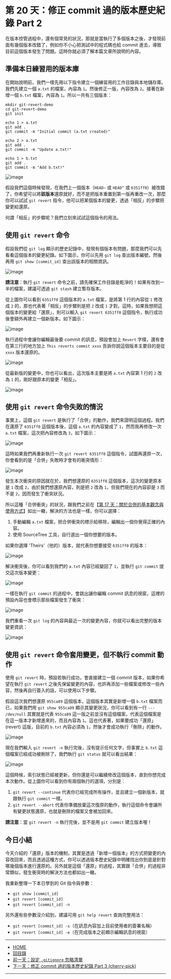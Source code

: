 第 20 天：修正 commit 過的版本歷史紀錄 Part 2
=============================================================

在版本控管過程中，還有個常見的狀況，那就是當執行了多個版本之後，才發現前面有幾個版本改錯了，例如你不小心把測試中的程式碼也給 commit 進去，導致目前這個版本發生了問題。這時你就必須了解本篇文章所說明的內容。

準備本日練習用的版本庫
----------------------

在開始說明前，我們一樣先用以下指令建立一個練習用的工作目錄與本地儲存庫。我們先建立一個 `a.txt` 的檔案，內容為 `1`。然後修正一版，內容改為 `2`。接著在新增一個 `b.txt` 檔案，內容為 `1`。所以一共有三個版本：
	
	mkdir git-revert-demo
	cd git-revert-demo
	git init
	
	echo 1 > a.txt
	git add .
	git commit -m "Initial commit (a.txt created)"
	
	echo 2 > a.txt
	git add .
	git commit -m "Update a.txt!"
	
	echo 1 > b.txt
	git add .
	git commit -m "Add b.txt!"

![image](../figures/20/01.png)

假設我們這個時候發現，在我們上一個版本（`HEAD~` 或 `HEAD^` 或 `6351ff0`）被改錯了，你希望可以將**該版本**還原就好，而不是把版本重置到第一版再重改一次，那麼你可以試試 `git revert` 指令，他可以把某個版本的變更，透過「相反」的步驟把變更給還原。

何謂「相反」的步驟呢？我們立刻來試試這個指令的用法。


使用 `git revert` 命令
-----------------------

假設我們從 `git log` 顯示的歷史記錄中，發現有個版本有問題，那麼我們可以先看看這個版本的變更紀錄。如下圖示，你可以先用 `git log` 查出版本編號，然後再用 `git show [commit_id]` 查出該版本的相關資訊。

![image](../figures/20/02.png)

**請注意**：執行 `git revert` 命令之前，請先確保工作目錄是乾淨的！如果有改到一半的檔案，建議可透過 `git stash` 建立暫存版本。

從上圖你可以看到 `6351ff0` 這個版本的 `a.txt` 檔案，是將第 1 行的內容從 `1` 修改成 `2` 的，那也代表著「相反」的步驟則是把 `2` 改成 `1` 才對。這時，如果我想把這個版本的變更給「還原」，則可以輸入 `git revert 6351ff0` 這個指令，執行成功後會額外再建立一個新版本。如下圖示：

![image](../figures/20/03.png)

執行過程中會讓你編輯最後要 commit 的訊息，預設會加上 `Revert` 字樣，還有會在第三行的地方加上 `This reverts commit xxxx` 告訴你說這個版本主要目的是從 `xxxx` 版本還原的。

![image](../figures/20/04.png)

從最新版的變更中，你也可以看出，這次版本主要是將 `a.txt` 內容第 1 行的 `2` 改為 `1` 的，剛好跟原本的變更「相反」。

![image](../figures/20/05.png)


使用 `git revert` 命令失敗的情況
--------------------------------

事實上，這個 `git revert` 是執行了「合併」的動作，我們來證明這個過程。我們在還原了 `6351ff0` 這個版本後，這個 `a.txt` 的內容變成了 `1`，然而我再修改一次 `a.txt` 檔案，這次把內容修改為 `3`，如下圖示：

![image](../figures/20/06.png)

這時如果我們再重新執行一次 `git revert 6351ff0` 這個指令，試圖再還原一次，你會看到的是「合併」失敗時才會有的衝突情形：

![image](../figures/20/07.png)

發生本次衝突的原因就在於，我們想還原的 `6351ff0` 這個版本，這次的變更原本是 `1` 改成 `2`，由於我們想還原內容，則是把 `2` 改為 `1`，但我們現在的內容卻是 `3` 而不是 `2`，因而發生了衝突狀況。

所以這種「合併衝突」的狀況，跟我們之前在【[第 17 天：關於合併的基本觀念與使用方式](17.md)】如出一轍，解決的方法也是一樣，你可以選擇：

1. 手動編輯 `a.txt` 檔案，把合併衝突的標示給移除，編輯出一個你覺得正確的內容。
2. 使用 SourceTree 工具，自行選出一個你想要的版本。

如果你選擇 'Theirs'（他的）版本，就代表你想要接受 `6351ff0` 的版本：

![image](../figures/20/08.png)

解決衝突後，你可以看到我們的 `a.txt` 內容已經變回了 `1`，並執行 `git commit` 提交這次版本變更：

![image](../figures/20/09.png)

一樣在執行 `git commit` 的過程中，會跳出讓你編輯 commit 訊息的視窗，這裡的預設內容也會標示那些檔案發生了衝突：

![image](../figures/20/10.png)

我們重看一次 `git log` 的內容與最近一次的變更內容，你就可以看出完整的版本變更資訊：

![image](../figures/20/11.png)


使用 `git revert` 命令套用變更，但不執行 commit 動作
---------------------------------------------------

使用 `git revert` 時，預設若執行成功，會直接建立一個 commit 版本，如果你希望在執行 `git revert` 之後先保留變更的內容，也許再添加一些檔案或修改一些內容，然後再自行簽入的話，可以使用以下步驟。

假設這次我們想還原 `955ca89` 這個版本，這個版本其實是新增一個 `b.txt` 檔案而已，如果我們用 `git show 955ca89` 顯示其變更狀況，你可以看到有一行 `--- /dev/null` 其實就是代表 `955ca89` 這一版之前並沒有這個檔案，代表這個檔案是在這一版本才新增進來的，而且內容為 `1`。這也代表著，如果要成功「還原」(revert) 這版，目前的 `b.txt` 內容必須為 `1`，然後才會成功執行「刪除」的動作。

![image](../figures/20/12.png)

現在我們輸入 `git revert -n` 執行完後，沒有提示任何文字，但事實上 `b.txt` 這個檔案已經成功被刪除了，我們執行 `git status` 就可以看出結果： 

![image](../figures/20/13.png)

這個時候，索引狀態已經被更新，但你還是可以繼續修改這個版本，直到你想完成本次動作。從上圖你可以看到你有兩個執行的選項，分別是：

1. `git revert --continue` 代表你已經完成所有操作，並且建立一個新版本，就跟執行 `git commit` 一樣。
2. `git revert --abort` 代表你準備放棄這次復原的動作，執行這個命令會讓所有變更狀態還原，也就是刪除的檔案又會被加回來。 

**請注意**：當 `git revert -n` 執行完後，並不是用 `git commit` 建立版本喔！


今日小結
-------

今天介紹的「還原」版本的機制，其實是透過「新增一個版本」的方式把變更的內容改回來，而且透過這種方式，你可以透過版本歷史紀錄中明確找出你到底是針對哪幾個版本進行還原的。另外就是這個「還原」的過程，其實跟「合併」的過程非常類似，發生衝突時的解決方法也都如出一轍。

我重新整理一下本日學到的 Git 指令與參數：

* `git show [commit_id]`
* `git revert [commit_id]`
* `git revert [commit_id] -n`

另外還有些參數沒介紹到，建議可用 `git help revert` 查詢完整用法：

* `git revert [commit_id] -s`（在訊息內容加上目前使用者的簽署名稱）
* `git revert [commit_id] -e`（在完成版本之前顯示編輯訊息的視窗）


-------
* [HOME](../README.md)
* [回目錄](README.md)
* [前一天：設定 `.gitignore` 忽略清單](19.md)
* [下一天：修正 commit 過的版本歷史紀錄 Part 3 (cherry-pick)](21.md)

-------


